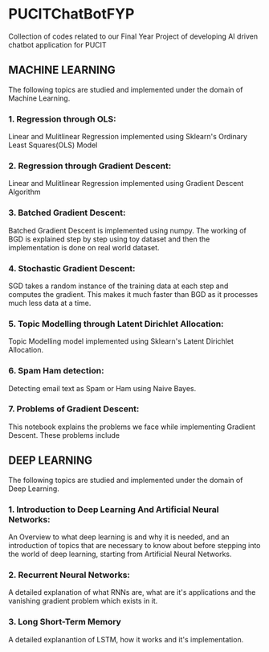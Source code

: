 # PUCITChatBotFYP
Collection of codes related to our Final Year Project of developing AI driven chatbot application for PUCIT
<br>

## MACHINE LEARNING
The following topics are studied and implemented under the domain of Machine Learning.
<br>

### 1. Regression through OLS:
Linear and Mulitlinear Regression implemented using Sklearn's Ordinary Least Squares(OLS) Model

### 2. Regression through Gradient Descent:
Linear and Mulitlinear Regression implemented using Gradient Descent Algorithm

### 3. Batched Gradient Descent:
Batched Gradient Descent is implemented using numpy. The working of BGD is explained step by step using toy dataset and then the implementation is done on real world dataset.

### 4. Stochastic Gradient Descent:
SGD takes a random instance of the training data at each step and computes the gradient. This makes it much faster than BGD as it processes much less data at a time.

### 5. Topic Modelling through Latent Dirichlet Allocation:
Topic Modelling model implemented using Sklearn's Latent Dirichlet Allocation.

### 6. Spam Ham detection:
Detecting email text as Spam or Ham using Naive Bayes.

### 7. Problems of Gradient Descent:
This notebook explains the problems we face while implementing Gradient Descent. These problems include

## DEEP LEARNING
The following topics are studied and implemented under the domain of Deep Learning.
<br>

### 1. Introduction to Deep Learning And Artificial Neural Networks:
An Overview to what deep learning is and why it is needed, and an introduction of topics that are necessary to know about before stepping into the world of deep learning, starting from Artificial Neural Networks.

### 2. Recurrent Neural Networks:
A detailed explanation of what RNNs are, what are it's applications and the vanishing gradient problem which exists in it.

### 3. Long Short-Term Memory
A detailed explanantion of LSTM, how it works and it's implementation.








